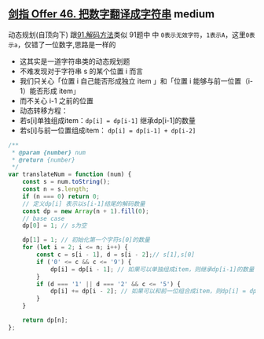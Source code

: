 ## [剑指 Offer 46. 把数字翻译成字符串](https://leetcode.cn/problems/ba-shu-zi-fan-yi-cheng-zi-fu-chuan-lcof/) <Badge type="warning">medium</Badge>

动态规划(自顶向下)
跟[91.解码方法](/js-logs/dynamic-programming#91解码方法)类似
91题中 中 `0表示无效字符`，`1表示A`，这里`0表示a`，仅错了一位数字,思路是一样的

- 这其实是一道字符串类的动态规划题
- 不难发现对于字符串 s 的某个位置 i 而言
- 我们只关心「位置 i 自己能否形成独立 item 」和「位置 i 能够与前一位置（i-1）能否形成 item」
- 而不关心 i-1 之前的位置
- 动态转移方程：
- 若s[i]单独组成item：`dp[i] = dp[i-1]` 继承dp[i-1]的数量
- 若s[i]与前一位置组成item： `dp[i] = dp[i-1] + dp[i-2]`

```js
/**
 * @param {number} num
 * @return {number}
 */
var translateNum = function (num) {
    const s = num.toString();
    const n = s.length;
    if (n === 0) return 0;
    // 定义dp[i] 表示以s[i-1]结尾的解码数量
    const dp = new Array(n + 1).fill(0);
    // base case
    dp[0] = 1; // s为空

    dp[1] = 1; // 初始化第一个字符s[0]的数量
    for (let i = 2; i <= n; i++) {
        const c = s[i - 1], d = s[i - 2];// s[1],s[0]
        if ('0' <= c && c <= '9') {
            dp[i] = dp[i - 1]; // 如果可以单独组成item，则继承dp[i-1]的数量
        }
        if (d === '1' || d === '2' && c <= '5') {
            dp[i] += dp[i - 2]; // 如果可以和前一位组合成item，则dp[i] = dp[i-1]+dp[i-2]
        }
    }

    return dp[n];
};
```
